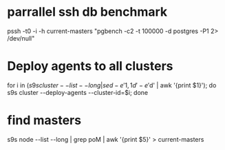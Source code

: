 # parrallel ssh db benchmark
pssh -t0 -i -h current-masters "pgbench -c2 -t 100000 -d postgres -P1 2> /dev/null"

# Deploy agents to all clusters
for i in $(s9s cluster --list --long | sed -e '1,1d' -e'$d' | awk '{print $1}'); do s9s cluster --deploy-agents --cluster-id=$i; done

# find masters
s9s node --list --long | grep poM | awk '{print $5}' > current-masters
